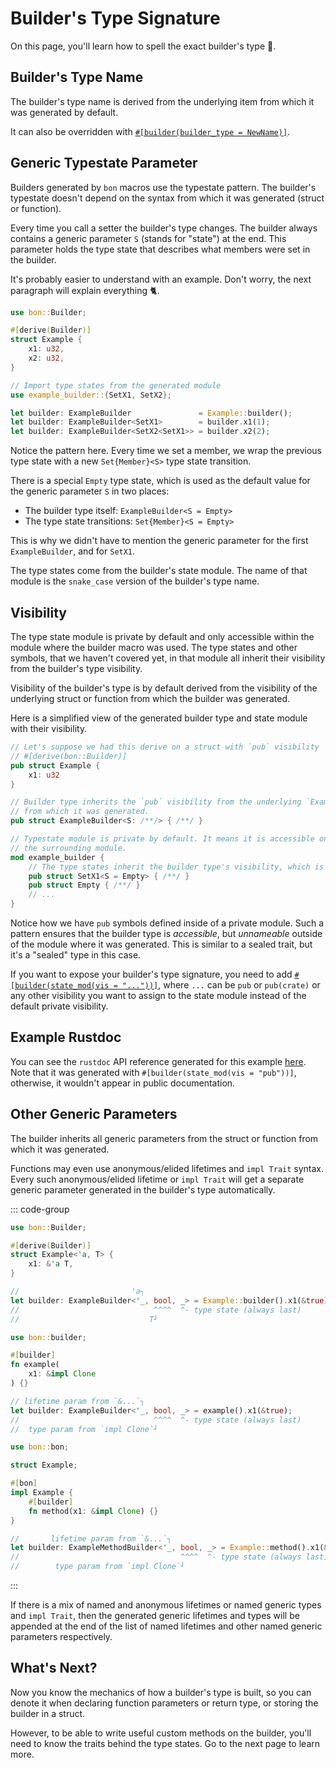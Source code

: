 # Builder's Type Signature

On this page, you'll learn how to spell the exact builder's type 📝.

## Builder's Type Name

The builder's type name is derived from the underlying item from which it was generated by default.

<!--@include: ../../reference/builder/top-level/builder_type.md#name-->

It can also be overridden with [`#[builder(builder_type = NewName)]`](../../reference/builder/top-level/builder_type).

## Generic Typestate Parameter

Builders generated by `bon` macros use the typestate pattern. The builder's typestate doesn't depend on the syntax from which it was generated (struct or function).

Every time you call a setter the builder's type changes. The builder always contains a generic parameter `S` (stands for "state") at the end. This parameter holds the type state that describes what members were set in the builder.

It's probably easier to understand with an example. Don't worry, the next paragraph will explain everything 🐈.

```rust
use bon::Builder;

#[derive(Builder)]
struct Example {
    x1: u32,
    x2: u32,
}

// Import type states from the generated module
use example_builder::{SetX1, SetX2};

let builder: ExampleBuilder               = Example::builder();
let builder: ExampleBuilder<SetX1>        = builder.x1(1);
let builder: ExampleBuilder<SetX2<SetX1>> = builder.x2(2);
```

Notice the pattern here. Every time we set a member, we wrap the previous type state with a new `Set{Member}<S>` type state transition.

There is a special `Empty` type state, which is used as the default value for the generic parameter `S` in two places:

-   The builder type itself: `ExampleBuilder<S = Empty>`
-   The type state transitions: `Set{Member}<S = Empty>`

This is why we didn't have to mention the generic parameter for the first `ExampleBuilder`, and for `SetX1`.

The type states come from the builder's state module. The name of that module is the `snake_case` version of the builder's type name.

## Visibility

The type state module is private by default and only accessible within the module where the builder macro was used. The type states and other symbols, that we haven't covered yet, in that module all inherit their visibility from the builder's type visibility.

Visibility of the builder's type is by default derived from the visibility of the underlying struct or function from which the builder was generated.

Here is a simplified view of the generated builder type and state module with their visibility.

```rust ignore
// Let's suppose we had this derive on a struct with `pub` visibility
// #[derive(bon::Builder)]
pub struct Example {
    x1: u32
}

// Builder type inherits the `pub` visibility from the underlying `Example` struct
// from which it was generated.
pub struct ExampleBuilder<S: /**/> { /**/ }

// Typestate module is private by default. It means it is accessible only within
// the surrounding module.
mod example_builder {
    // The type states inherit the builder type's visibility, which is `pub`
    pub struct SetX1<S = Empty> { /**/ }
    pub struct Empty { /**/ }
    // ...
}

```

Notice how we have `pub` symbols defined inside of a private module. Such a pattern ensures that the builder type is _accessible_, but _unnameable_ outside of the module where it was generated. This is similar to a sealed trait, but it's a "sealed" type in this case.

If you want to expose your builder's type signature, you need to add [`#[builder(state_mod(vis = "..."))]`](../../reference/builder/top-level/state_mod), where `...` can be `pub` or `pub(crate)` or any other visibility you want to assign to the state module instead of the default private visibility.

## Example Rustdoc

You can see the `rustdoc` API reference generated for this example [here](https://docs.rs/bon-sandbox/latest/bon_sandbox/state_mod/minimal/). Note that it was generated with `#[builder(state_mod(vis = "pub"))]`, otherwise, it wouldn't appear in public documentation.

## Other Generic Parameters

The builder inherits all generic parameters from the struct or function from which it was generated.

Functions may even use anonymous/elided lifetimes and `impl Trait` syntax. Every such anonymous/elided lifetime or `impl Trait` will get a separate generic parameter generated in the builder's type automatically.

::: code-group

```rust [Struct]
use bon::Builder;

#[derive(Builder)]
struct Example<'a, T> {
    x1: &'a T,
}

//                         'a┐
let builder: ExampleBuilder<'_, bool, _> = Example::builder().x1(&true);
//                              ^^^^  ^- type state (always last)
//                             T┘
```

```rust [Function]
use bon::builder;

#[builder]
fn example(
    x1: &impl Clone
) {}

// lifetime param from `&...`┐
let builder: ExampleBuilder<'_, bool, _> = example().x1(&true);
//                              ^^^^  ^- type state (always last)
//  type param from `impl Clone`┘
```

```rust [Method]
use bon::bon;

struct Example;

#[bon]
impl Example {
    #[builder]
    fn method(x1: &impl Clone) {}
}

//       lifetime param from `&...`┐
let builder: ExampleMethodBuilder<'_, bool, _> = Example::method().x1(&true);
//                                    ^^^^  ^- type state (always last)
//        type param from `impl Clone`┘
```

:::

If there is a mix of named and anonymous lifetimes or named generic types and `impl Trait`, then the generated generic lifetimes and types will be appended at the end of the list of named lifetimes and other named generic parameters respectively.

## What's Next?

Now you know the mechanics of how a builder's type is built, so you can denote it when declaring function parameters or return type, or storing the builder in a struct.

However, to be able to write useful custom methods on the builder, you'll need to know the traits behind the type states. Go to the next page to learn more.

